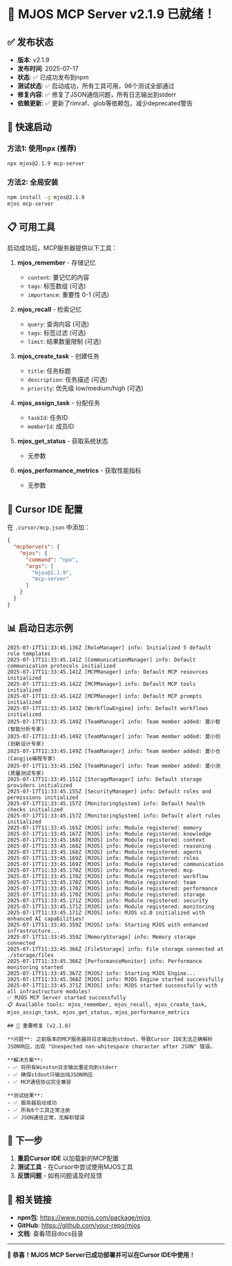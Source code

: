 # 🎉 MJOS MCP Server v2.1.9 已就绪！

## ✅ 发布状态
- **版本**: v2.1.9
- **发布时间**: 2025-07-17
- **状态**: ✅ 已成功发布到npm
- **测试状态**: ✅ 启动成功，所有工具可用，96个测试全部通过
- **修复内容**: ✅ 修复了JSON通信问题，所有日志输出到stderr
- **依赖更新**: ✅ 更新了rimraf、glob等依赖包，减少deprecated警告

## 🚀 快速启动

### 方法1: 使用npx (推荐)
```bash
npx mjos@2.1.9 mcp-server
```

### 方法2: 全局安装
```bash
npm install -g mjos@2.1.9
mjos mcp-server
```

## 📋 可用工具

启动成功后，MCP服务器提供以下工具：

1. **mjos_remember** - 存储记忆
   - `content`: 要记忆的内容
   - `tags`: 标签数组 (可选)
   - `importance`: 重要性 0-1 (可选)

2. **mjos_recall** - 检索记忆
   - `query`: 查询内容 (可选)
   - `tags`: 标签过滤 (可选)
   - `limit`: 结果数量限制 (可选)

3. **mjos_create_task** - 创建任务
   - `title`: 任务标题
   - `description`: 任务描述 (可选)
   - `priority`: 优先级 low/medium/high (可选)

4. **mjos_assign_task** - 分配任务
   - `taskId`: 任务ID
   - `memberId`: 成员ID

5. **mjos_get_status** - 获取系统状态
   - 无参数

6. **mjos_performance_metrics** - 获取性能指标
   - 无参数

## 🔧 Cursor IDE 配置

在 `.cursor/mcp.json` 中添加：

```json
{
  "mcpServers": {
    "mjos": {
      "command": "npx",
      "args": [
        "mjos@2.1.9",
        "mcp-server"
      ]
    }
  }
}
```

## 📊 启动日志示例

```
2025-07-17T11:33:45.136Z [RoleManager] info: Initialized 5 default role templates
2025-07-17T11:33:45.141Z [CommunicationManager] info: Default communication protocols initialized
2025-07-17T11:33:45.141Z [MCPManager] info: Default MCP resources initialized
2025-07-17T11:33:45.142Z [MCPManager] info: Default MCP tools initialized
2025-07-17T11:33:45.142Z [MCPManager] info: Default MCP prompts initialized
2025-07-17T11:33:45.143Z [WorkflowEngine] info: Default workflows initialized
2025-07-17T11:33:45.149Z [TeamManager] info: Team member added: 莫小智 (智能分析专家)
2025-07-17T11:33:45.149Z [TeamManager] info: Team member added: 莫小创 (创新设计专家)
2025-07-17T11:33:45.149Z [TeamManager] info: Team member added: 莫小仓 (Cangjie编程专家)
2025-07-17T11:33:45.150Z [TeamManager] info: Team member added: 莫小测 (质量测试专家)
2025-07-17T11:33:45.151Z [StorageManager] info: Default storage providers initialized
2025-07-17T11:33:45.155Z [SecurityManager] info: Default roles and permissions initialized
2025-07-17T11:33:45.157Z [MonitoringSystem] info: Default health checks initialized
2025-07-17T11:33:45.157Z [MonitoringSystem] info: Default alert rules initialized
2025-07-17T11:33:45.165Z [MJOS] info: Module registered: memory
2025-07-17T11:33:45.167Z [MJOS] info: Module registered: knowledge
2025-07-17T11:33:45.168Z [MJOS] info: Module registered: context
2025-07-17T11:33:45.168Z [MJOS] info: Module registered: reasoning
2025-07-17T11:33:45.168Z [MJOS] info: Module registered: agents
2025-07-17T11:33:45.169Z [MJOS] info: Module registered: roles
2025-07-17T11:33:45.169Z [MJOS] info: Module registered: communication
2025-07-17T11:33:45.170Z [MJOS] info: Module registered: mcp
2025-07-17T11:33:45.170Z [MJOS] info: Module registered: workflow
2025-07-17T11:33:45.170Z [MJOS] info: Module registered: team
2025-07-17T11:33:45.170Z [MJOS] info: Module registered: performance
2025-07-17T11:33:45.170Z [MJOS] info: Module registered: storage
2025-07-17T11:33:45.171Z [MJOS] info: Module registered: security
2025-07-17T11:33:45.171Z [MJOS] info: Module registered: monitoring
2025-07-17T11:33:45.171Z [MJOS] info: MJOS v2.0 initialized with enhanced AI capabilities!
2025-07-17T11:33:45.359Z [MJOS] info: Starting MJOS with enhanced infrastructure...
2025-07-17T11:33:45.359Z [MemoryStorage] info: Memory storage connected
2025-07-17T11:33:45.366Z [FileStorage] info: File storage connected at ./storage/files
2025-07-17T11:33:45.366Z [PerformanceMonitor] info: Performance monitoring started
2025-07-17T11:33:45.367Z [MJOS] info: Starting MJOS Engine...
2025-07-17T11:33:45.368Z [MJOS] info: MJOS Engine started successfully
2025-07-17T11:33:45.371Z [MJOS] info: MJOS started successfully with all infrastructure modules!
✅ MJOS MCP Server started successfully
📋 Available tools: mjos_remember, mjos_recall, mjos_create_task, mjos_assign_task, mjos_get_status, mjos_performance_metrics

## 🔧 重要修复 (v2.1.8)

**问题**: 之前版本的MCP服务器将日志输出到stdout，导致Cursor IDE无法正确解析JSON响应，出现 "Unexpected non-whitespace character after JSON" 错误。

**解决方案**:
- ✅ 将所有Winston日志输出重定向到stderr
- ✅ 确保stdout只输出纯JSON响应
- ✅ MCP通信协议完全兼容

**测试结果**:
- ✅ 服务器启动成功
- ✅ 所有6个工具正常注册
- ✅ JSON通信正常，无解析错误
```

## 🎯 下一步

1. **重启Cursor IDE** 以加载新的MCP配置
2. **测试工具** - 在Cursor中尝试使用MJOS工具
3. **反馈问题** - 如有问题请及时反馈

## 🔗 相关链接

- **npm包**: https://www.npmjs.com/package/mjos
- **GitHub**: https://github.com/your-repo/mjos
- **文档**: 查看项目docs目录

---

**🎉 恭喜！MJOS MCP Server已成功部署并可以在Cursor IDE中使用！**

